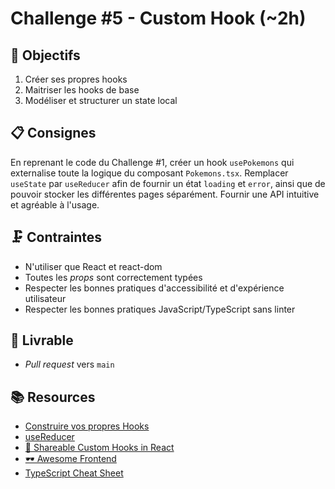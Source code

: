 # Challenge #5 - Custom Hook (~2h)

## 🔢 Objectifs

1. Créer ses propres hooks
2. Maitriser les hooks de base
3. Modéliser et structurer un state local

## 📋 Consignes

En reprenant le code du Challenge #1, créer un hook `usePokemons` qui externalise toute la logique du composant `Pokemons.tsx`. Remplacer `useState` par `useReducer` afin de fournir un état `loading` et `error`, ainsi que de pouvoir stocker les différentes pages séparément. Fournir une API intuitive et agréable à l'usage.

## 🗜️ Contraintes

- N'utiliser que React et react-dom
- Toutes les _props_ sont correctement typées
- Respecter les bonnes pratiques d'accessibilité et d'expérience utilisateur
- Respecter les bonnes pratiques JavaScript/TypeScript sans linter

## 🚀 Livrable

- _Pull request_ vers `main`

## 📚 Resources

- [Construire vos propres Hooks](https://fr.reactjs.org/docs/hooks-custom.html)
- [useReducer](https://fr.reactjs.org/docs/hooks-reference.html#usereducer)
- [🥚 Shareable Custom Hooks in React](https://egghead.io/courses/shareable-custom-hooks-in-react)
- [🕶 Awesome Frontend](https://github.com/orgs/antistatique/teams/frontend/discussions/2)
- [TypeScript Cheat Sheet](https://typescript-cheatsheet.vercel.app/)
